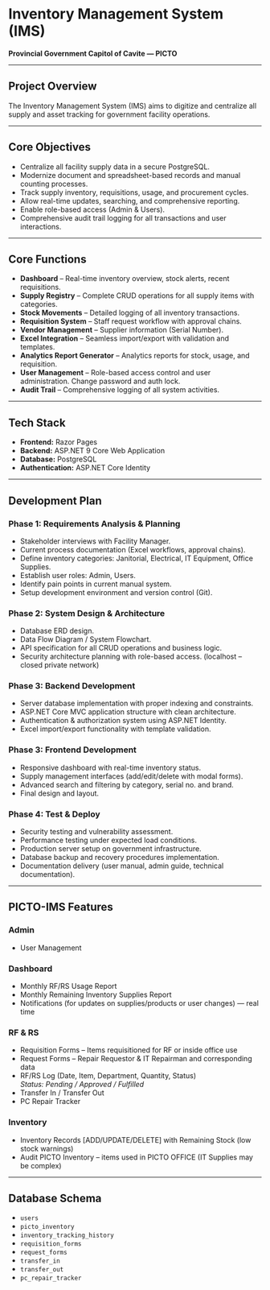 # Inventory Management System (IMS)
**Provincial Government Capitol of Cavite — PICTO**

---

## Project Overview
The Inventory Management System (IMS) aims to digitize and centralize all supply and asset tracking for government facility operations.

---

## Core Objectives
- Centralize all facility supply data in a secure PostgreSQL.
- Modernize document and spreadsheet-based records and manual counting processes.
- Track supply inventory, requisitions, usage, and procurement cycles.
- Allow real-time updates, searching, and comprehensive reporting.
- Enable role-based access (Admin & Users).
- Comprehensive audit trail logging for all transactions and user interactions.

---

## Core Functions
- **Dashboard** – Real-time inventory overview, stock alerts, recent requisitions.
- **Supply Registry** – Complete CRUD operations for all supply items with categories.
- **Stock Movements** – Detailed logging of all inventory transactions.
- **Requisition System** – Staff request workflow with approval chains.
- **Vendor Management** – Supplier information (Serial Number).
- **Excel Integration** – Seamless import/export with validation and templates.
- **Analytics Report Generator** – Analytics reports for stock, usage, and requisition.
- **User Management** – Role-based access control and user administration. Change password and auth lock.
- **Audit Trail** – Comprehensive logging of all system activities.

---

## Tech Stack
- **Frontend:** Razor Pages
- **Backend:** ASP.NET 9 Core Web Application
- **Database:** PostgreSQL
- **Authentication:** ASP.NET Core Identity

---

## Development Plan

### Phase 1: Requirements Analysis & Planning
- Stakeholder interviews with Facility Manager.
- Current process documentation (Excel workflows, approval chains).
- Define inventory categories: Janitorial, Electrical, IT Equipment, Office Supplies.
- Establish user roles: Admin, Users.
- Identify pain points in current manual system.
- Setup development environment and version control (Git).

### Phase 2: System Design & Architecture
- Database ERD design.
- Data Flow Diagram / System Flowchart.
- API specification for all CRUD operations and business logic.
- Security architecture planning with role-based access. (localhost – closed private network)

### Phase 3: Backend Development
- Server database implementation with proper indexing and constraints.
- ASP.NET Core MVC application structure with clean architecture.
- Authentication & authorization system using ASP.NET Identity.
- Excel import/export functionality with template validation.

### Phase 3: Frontend Development
- Responsive dashboard with real-time inventory status.
- Supply management interfaces (add/edit/delete with modal forms).
- Advanced search and filtering by category, serial no. and brand.
- Final design and layout.

### Phase 4: Test & Deploy
- Security testing and vulnerability assessment.
- Performance testing under expected load conditions.
- Production server setup on government infrastructure.
- Database backup and recovery procedures implementation.
- Documentation delivery (user manual, admin guide, technical documentation).

---

## PICTO-IMS Features

### Admin
- User Management

### Dashboard
- Monthly RF/RS Usage Report
- Monthly Remaining Inventory Supplies Report
- Notifications (for updates on supplies/products or user changes) — real time

### RF & RS
- Requisition Forms – Items requisitioned for RF or inside office use
- Request Forms – Repair Requestor & IT Repairman and corresponding data
- RF/RS Log (Date, Item, Department, Quantity, Status)  
  *Status: Pending / Approved / Fulfilled*
- Transfer In / Transfer Out
- PC Repair Tracker

### Inventory
- Inventory Records [ADD/UPDATE/DELETE] with Remaining Stock (low stock warnings)
- Audit PICTO Inventory – items used in PICTO OFFICE (IT Supplies may be complex)

---

## Database Schema
- `users`
- `picto_inventory`
- `inventory_tracking_history`
- `requisition_forms`
- `request_forms`
- `transfer_in`
- `transfer_out`
- `pc_repair_tracker`